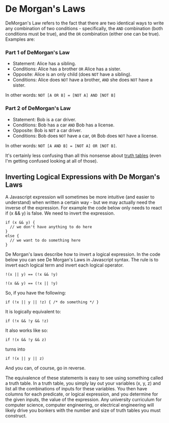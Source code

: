 # De Morgan's Laws

DeMorgan's Law refers to the fact that there are two identical ways to write any combination of two conditions - specifically, the `AND` combination (both conditions must be true), and the `OR` combination (either one can be true). Examples are:

### Part 1 of DeMorgan's Law
- Statement: Alice has a sibling.
- Conditions: Alice has a brother `OR` Alice has a sister.
- Opposite: Alice is an only child (does `NOT` have a sibling).
- Conditions: Alice does `NOT` have a brother, `AND` she does `NOT` have a sister.

In other words: `NOT [A OR B] = [NOT A] AND [NOT B]`

### Part 2 of DeMorgan's Law
- Statement: Bob is a car driver.
- Conditions: Bob has a car `AND` Bob has a license.
- Opposite: Bob is `NOT` a car driver.
- Conditions: Bob does `NOT` have a car, `OR` Bob does `NOT` have a license.

In other words: `NOT [A AND B] = [NOT A] OR [NOT B]`.

It's certainly less confusing than all this nonsense about [truth tables](https://en.wikipedia.org/wiki/Truth_table) (even I'm getting confused looking at all of those).

## Inverting Logical Expressions with De Morgan's Laws

A Javascript expression will sometimes be more intuitive (and easier to understand) when written a certain way - but we may actually need the inverse of the expression. For example the code below only needs to react if (x && y) is false. We need to invert the expression.

```
if (x && y) {
  // we don't have anything to do here
} 
else {
  // we want to do something here
}
```

De Morgan's laws describe how to invert a logical expression. In the code below you can see De Morgan's Laws in Javascript syntax. The rule is to invert each logical term and invert each logical operator.

```
!(x || y) == (!x && !y)

!(x && y) == (!x || !y)
```

So, if you have the following:

```
if (!x || y || !z) { /* do something */ }
```
It is logically equivalent to:
```
if (!x && !y && !z)
```
It also works like so:
```
if !(x && !y && z)
```
turns into
```
if !(x || y || z)
```
And you can, of course, go in reverse.

The equivalence of these statements is easy to see using something called a truth table. In a truth table, you simply lay out your variables (x, y, z) and list all the combinations of inputs for these variables. You then have columns for each predicate, or logical expression, and you determine for the given inputs, the value of the expression. Any university curriculum for computer science, computer engineering, or electrical engineering will likely drive you bonkers with the number and size of truth tables you must construct.
